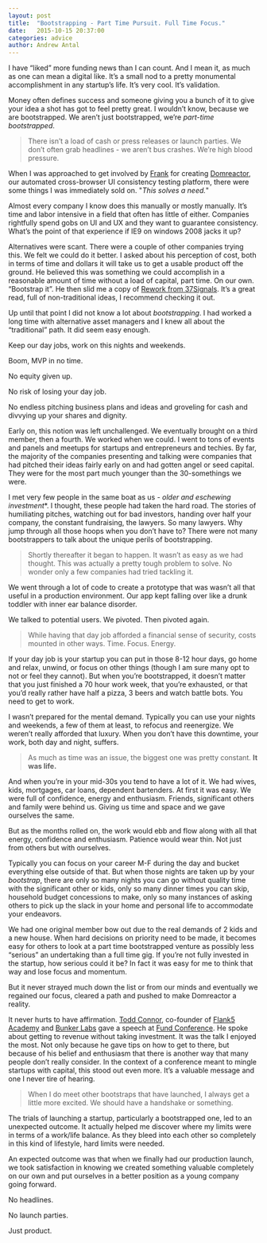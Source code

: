 ```yaml
---
layout: post
title:  "Bootstrapping - Part Time Pursuit. Full Time Focus."
date:   2015-10-15 20:37:00
categories: advice
author: Andrew Antal
---
```


I have “liked” more funding news than I can count. And I mean it, as much as one can mean a digital like. It’s a small nod to a pretty monumental accomplishment in any startup’s life. It’s very cool. It’s validation.

Money often defines success and someone giving you a bunch of it to give your idea a shot has got to feel pretty great. I wouldn’t know, because we are bootstrapped. We aren’t just bootstrapped, we’re <i>part-time bootstrapped</i>.

> There isn’t a load of cash or press releases or launch parties. We don’t often grab headlines - we aren’t bus crashes. We’re high blood pressure.

When I was approached to get involved by [Frank](https://twitter.com/_fohara) for creating [Domreactor](https://domreactor.com), our automated cross-browser UI consistency testing platform, there were some things I was immediately sold on. "*This solves a need.*"

Almost every company I know does this manually or mostly manually. It’s time and labor intensive in a field that often has little of either. Companies rightfully spend gobs on UI and UX and they want to guarantee consistency.  What’s the point of that experience if IE9 on windows 2008 jacks it up?

Alternatives were scant. There were a couple of other companies trying this. We felt we could do it better. I asked about his perception of cost, both in terms of time and dollars it will take us to get a usable product off the ground. He believed this was something we could accomplish in a reasonable amount of time without a load of capital, part time. On our own. “Bootstrap it”. He then slid me a copy of [Rework from 37Signals](https://37signals.com/rework/). It’s a great read, full of non-traditional ideas, I recommend checking it out.

Up until that point I did not know a lot about <i>bootstrapping</i>. I had worked a long time with alternative asset managers and I knew all about the “traditional” path. It did seem easy enough.

Keep our day jobs, work on this nights and weekends.

Boom, MVP in no time.

No equity given up.

No risk of losing your day job.

No endless pitching business plans and ideas and groveling for cash and divvying up your shares and dignity.

Early on, this notion was left unchallenged. We eventually brought on a third member, then a fourth.  We worked when we could. I went to tons of events and panels and meetups for startups and entrepreneurs and techies. By far, the majority of the companies presenting and talking were companies that had pitched their ideas fairly early on and had gotten angel or seed capital. They were for the most part much younger than the 30-somethings we were.

I met very few people in the same boat as us - *older and eschewing investment**. I thought, these people had taken the hard road. The stories of humiliating pitches, watching out for bad investors, handing over half your company, the constant fundraising, the lawyers. So many lawyers. Why jump through all those hoops when you don’t have to?  There were not many bootstrappers to talk about the unique perils of bootstrapping.

> Shortly thereafter it began to happen. It wasn’t as easy as we had thought. This was actually a pretty tough problem to solve. No wonder only a few companies had tried tackling it.

We went through a lot of code to create a prototype that was wasn’t all that useful in a production environment. Our app kept falling over like a drunk toddler with inner ear balance disorder.

We talked to potential users. We pivoted. Then pivoted again.

> While having that day job afforded a financial sense of security, costs mounted in other ways. Time. Focus. Energy.

If your day job is your startup you can put in those 8-12 hour days, go home and relax, unwind, or focus on other things (though I am sure many opt to not or feel they cannot). But when you’re bootstrapped, it doesn’t matter that you just finished a 70 hour work week, that you’re exhausted, or that you’d really rather have half a pizza, 3 beers and watch battle bots. You need to get to work.

I wasn’t prepared for the mental demand. Typically you can use your nights and weekends, a few of them at least, to refocus and reenergize. We weren’t really afforded that luxury. When you don’t have this downtime, your work, both day and night, suffers.

> As much as time was an issue, the biggest one was pretty constant. **It was life.**

And when you’re in your mid-30s you tend to have a lot of it. We had wives, kids, mortgages, car loans, dependent bartenders. At first it was easy. We were full of confidence, energy and enthusiasm. Friends, significant others and family were behind us. Giving us time and space and we gave ourselves the same.

But as the months rolled on, the work would ebb and flow along with all that energy, confidence and enthusiasm. Patience would wear thin. Not just from others but with ourselves.

Typically you can focus on your career M-F during the day and bucket everything else outside of that. But when those nights are taken up by your <i>bootstrap</i>,  there are only so many nights you can go without quality time with the significant other or kids, only so many dinner times you can skip, household budget concessions to make, only so many instances of asking others to pick up the slack in your home and personal life to accommodate your endeavors.

We had one original member bow out due to the real demands of 2 kids and a new house. When hard decisions on priority need to be made, it becomes easy for others to look at a part time bootstrapped venture as possibly less “serious” an undertaking than a full time gig.  If you’re not fully invested in the startup, how serious could it be? In fact it was easy for me to think that way and lose focus and momentum.

But it never strayed much down the list or from our minds and eventually we regained our focus, cleared a path and pushed to make Domreactor a reality.

It never hurts to have affirmation. [Todd Connor](https://twitter.com/toddconnor), co-founder of [Flank5 Academy](http://t.co/jtzeXUrHdi) and [Bunker Labs](http://t.co/jXwqbHgJe4) gave a speech at [Fund Conference](http://www.fundconference.com/). He spoke about getting to revenue without taking investment. It was the talk I enjoyed the most. Not only because he gave tips on how to get to there, but because of his belief and enthusiasm that there is another way that many people don’t really consider. In the context of a conference meant to mingle startups with capital, this stood out even more. It’s a valuable message and one I never tire of hearing.

> When I do meet other bootstraps that have launched, I always get a little more excited. We should have a handshake or something.

The trials of launching a startup, particularly a bootstrapped one, led to an unexpected outcome. It actually helped me discover where my limits were in terms of a work/life balance. As they bleed into each other so completely in this kind of lifestyle, hard limits were needed.

An expected outcome was that when we finally had our production launch, we took satisfaction in knowing we created something valuable completely on our own and put ourselves in a better position as a young company going forward.

No headlines.

No launch parties.

Just product.